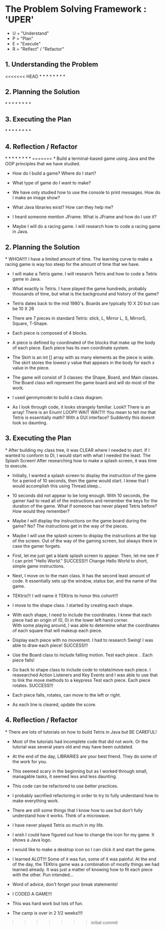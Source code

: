<h1>The Problem Solving Framework : 'UPER'</h1>

* U = "Understand"
* P = "Plan"
* E = "Execute"
* R = "Reflect" / "Refactor"

<h2>1. Understanding the Problem</h2>
<<<<<<< HEAD
*
*
*
*
*
*
*
*
<h2>
    2. Planning the Solution
</h2>
*
*
*
*
*
*
*
*
<h2>
    3. Executing the Plan
</h2>
*
*
*
*
*
*
*
*
<h2>
    4. Reflection / Refactor
</h2>
*
*
*
*
*
*
*
*
=======
* Build a terminal-based game using Java and the OOP principles that we have studied.  

* How do I build a game? Where do I start?

* What type of game do I want to make?

* We have only studied how to use the console to print messages.  How do I make an image show?

* What Java libraries exist?  How can they help me?

* I heard someone mention JFrame.  What is JFrame and how do I use it?

* Maybe I will do a racing game.  I will research how to code a racing game in Java.  

<h2>2. Planning the Solution</h2>
* WHOA!!!! I have a limited amount of time.  The learning curve to make a racing game is way too steep for the amount
 of time that we have. 
 
* I will make a Tetris game.  I will research Tetris and how to code a Tetris game in Java.  
 
*  What exactly is Tetris.  I have played the game hundreds, probably thousands of time, but what is the background 
 and history of the game?
 
* Tetris dates back to the mid 1980's. Boards are typically 10 X 20 but can be 10 X 26 

* There are 7 pieces in standard Tetris: stick, L, Mirror L, S, MirrorS, Square, T-Shape.

* Each piece is composed of 4 blocks. 

* A piece is defined by coordinated of the blocks that make up the body of each piece.  Each piece has its own
coordinate system. 

* The Skirt is an int [] array with as many elements as the piece is wide.  The skirt stores the lowest y value 
that appears in the body for each x value in the piece. 

* The game will consist of 3 classes: the Shape, Board, and Main classes.  The Board class will represent the game
board and will do most of the work. 

* I used genmymodel to build a class diagram.

* As I look through code, it looks strangely familiar.  Look!! There is an array! There is an Enum! LOOP!! WAIT WAIT!!! 
You mean to tell me that Tetris is essentially math? With a GUI interface? Suddently this doesnt look so daunting.  

<h2>3. Executing the Plan</h2>
* After building my class tree, it was CLEAR where I needed to start.  If I wanted to conform to DI, I would start 
with what I needed the least.  The Splash Screen!  After researching how to make a splash screen, it was time to execute. 
 
* Initially, I wanted a splash screen to display the instruction of the game for a period of 10 seconds, then the game would start. 
I knew that I would accomplish this using Thread.sleep...

* 10 seconds did not appear to be long enough.  With 10 seconds, the gamer had to read all of the instructions and remember the keys 
for the duration of the game.  What if someone has never played Tetris before? How would they remember?

* Maybe I will display the instructions on the game board during the game? No? The instructions get in the way of the pieces. 

* Maybe I will use the splash screen to display the instructions at the top of the screen.  Out of the way of the gaming screen, 
but always there in case the gamer forgets. 

* First, let me just get a blank splash screen to appear.  Then, let me see if I can print "Hello World." SUCCESS!!! Change Hello World
to short, simple game instructions.

* Next, I move on to the main class.  It has the second least amount of code. It essentially sets up the window, status bar, 
and the name of the game. 

* TEKtris!!! I will name it TEKtris to honor this cohort!!!

* I move to the shape class.  I started by creating each shape. 

* With each shape, I need to include the coordinates.  I knew that each piece had an origin of (0, 0) in the lower left hand corner.  
With some playing around, I was able to determine what the coordinates of each square that will makeup each piece. 

* Display each piece with no movement.  I had to research Swing! I was able to draw each piece! SUCCESS!!!

* Use the Board class to include falling motion. Test each piece.  .  Each piece falls!

* Go back to shape class to include code to rotate/move each piece. I reasearched Action Listeners and Key Events and I 
 was able to use that to link the move methods to a keypress Test each piece.  Each piece rotates. SUCCESS!!!

* Each piece falls, rotates, can move to the left or right.  

* As each line is cleared, update the score.  
<h2>4. Reflection / Refactor</h2>
* There are lots of tutorials on how to build Tetris in Java but BE CAREFUL!

* Most of the tutorials had incomplete code that did not work. Or the tutorial was several years old and may have been
outdated.

* At the end of the day, LIBRARIES are your best friend. They do some of the work for you.  

* This seemed scary in the beginning but as I worked through small, managable tasks, it seemed less and less daunting.

* This code can be refactored to use better practices.  

* I probably sacrified refactoring in order to try to fully understand how to make everything work. 

* There are still some things that I know how to use but don't fully understand how it works.  Think of a microwave. 

* I have never played Tetris so much in my life. 

* I wish I could have figured out how to change the icon for my game. It shows a Java logo. 

* I would like to make a desktop icon so I can click it and start the game. 

* I learned ALOT!!! Some of it was fun, some of it was painful. At the end of the day, the TEKtris game was
a combination of mostly things we had learned already.  It was just a matter of knowing how to fit each piece with the other. 
Pun intended...

* Word of advice, don't forget your break statements!

* I CODED A GAME!!!

* This was hard work but lots of fun.  

* The camp is over in 2 1/2 weeks!!!!
>>>>>>> initial commit
